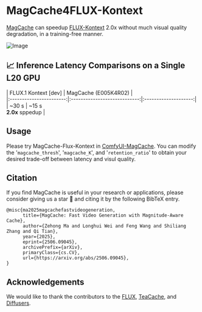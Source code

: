 <!-- ## **MagCache4FLUX** -->
# MagCache4FLUX-Kontext

[MagCache](https://github.com/Zehong-Ma/MagCache) can speedup [FLUX-Kontext](https://huggingface.co/black-forest-labs/FLUX.1-Kontext-dev) 2.0x without much visual quality degradation, in a training-free manner.

![Image](https://github.com/user-attachments/assets/79d5f654-5828-442d-b1a1-9b754c17e457)


## 📈 Inference Latency Comparisons on a Single L20 GPU


|      FLUX.1 Kontext [dev]       |       MagCache (E005K4R02)  |   
|:-----------------------:|:----------------------------:|:--------------------:|
|         ~30 s           |     ~15 s  <br> <b>2.0x</b> sppedup          |


## Usage

Please try MagCache-Flux-Kontext in [ComfyUI-MagCache](https://github.com/Zehong-Ma/ComfyUI-MagCache). You can modify the '`magcache_thresh`', '`magcache_K`', and '`retention_ratio`' to obtain your desired trade-off between latency and visul quality.

## Citation
If you find MagCache is useful in your research or applications, please consider giving us a star 🌟 and citing it by the following BibTeX entry.

```
@misc{ma2025magcachefastvideogeneration,
      title={MagCache: Fast Video Generation with Magnitude-Aware Cache}, 
      author={Zehong Ma and Longhui Wei and Feng Wang and Shiliang Zhang and Qi Tian},
      year={2025},
      eprint={2506.09045},
      archivePrefix={arXiv},
      primaryClass={cs.CV},
      url={https://arxiv.org/abs/2506.09045}, 
}
```

## Acknowledgements

We would like to thank the contributors to the [FLUX](https://github.com/black-forest-labs/flux), [TeaCache](https://github.com/ali-vilab/TeaCache), and [Diffusers](https://github.com/huggingface/diffusers).